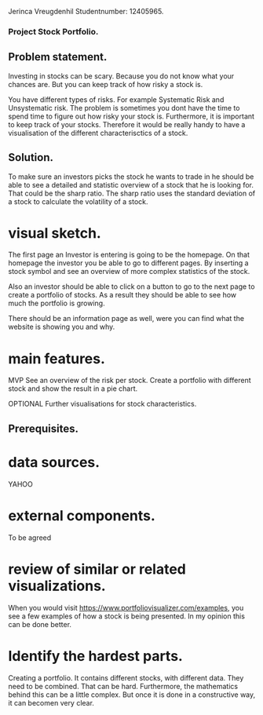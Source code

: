 Jerinca Vreugdenhil
Studentnumber: 12405965. 

### Project Stock Portfolio. 
## Problem statement. 

Investing in stocks can be scary. Because you do not know what your chances are. 
But you can keep track of how risky a stock is. 

You have different types of risks. For example Systematic Risk and Unsystematic risk.
The problem is sometimes you dont have the time to spend time to figure out how risky your stock is. 
Furthermore, it is important to keep track of your stocks. Therefore it would be really handy to have a visualisation of the different characterisctics of a stock.

## Solution. 

To make sure an investors picks the stock he wants to trade in he should be able to see a detailed and statistic overview of a stock that he is looking for. That could be the sharp ratio. The sharp ratio uses the standard deviation of a stock to calculate the volatility of a stock.

# visual sketch. 

The first page an Investor is entering is going to be the homepage. On that homepage the investor you be able to go to different pages. 
By inserting a stock symbol and see an overview of more complex statistics of the stock. 

Also an investor should be able to click on a button to go to the next page to create a portfolio of stocks. As a result they should be able to see how much the portfolio is growing.

There should be an information page as well, were you can find what the website is showing you and why.

# main features. 

MVP
See an overview of the risk per stock. 
Create a portfolio with different stock and show the result in a pie chart.

OPTIONAL
Further visualisations for stock characteristics.


## Prerequisites. 

# data sources. 
YAHOO

# external components. 
To be agreed

# review of similar or related visualizations. 
When you would visit https://www.portfoliovisualizer.com/examples, you see a few examples of how a stock is being presented. In my opinion this can be done better. 

# Identify the hardest parts. 
Creating a portfolio. It contains different stocks, with different data. They need to be combined. That can be hard. Furthermore, the mathematics behind this can be a little complex. But once it is done in a constructive way, it can becomen very clear. 
